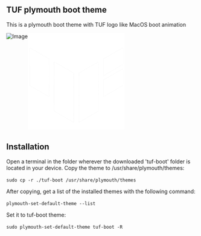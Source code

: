 TUF plymouth boot theme 
-------------------------------------------------------------------

This is a plymouth boot theme with TUF logo like MacOS boot animation

<img src="tuf-boot.png" alt="Image" align="left">

![TUF logo](tuf-logo.png)


Installation
-------------------------------------------------------------------

Open a terminal in the folder wherever the downloaded 'tuf-boot' folder is located in your device.
Copy the theme to /usr/share/plymouth/themes:

`sudo cp -r ./tuf-boot /usr/share/plymouth/themes`

After copying, get a list of the installed themes with the following command:

`plymouth-set-default-theme --list`

Set it to tuf-boot theme:

`sudo plymouth-set-default-theme tuf-boot -R`
